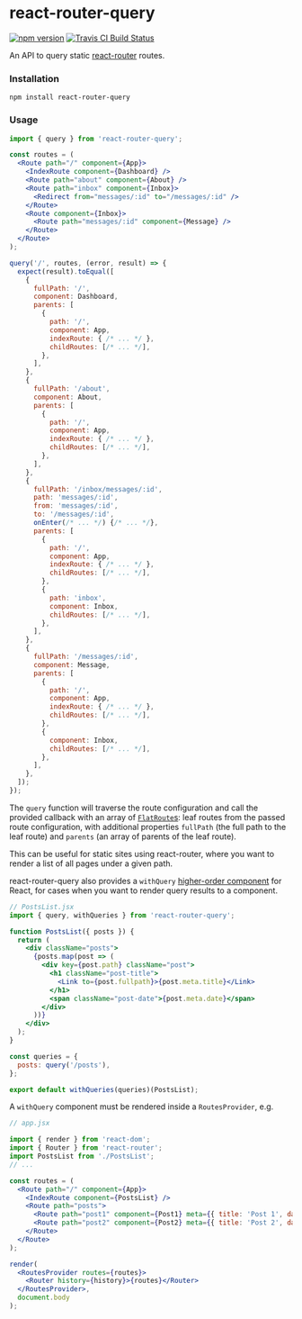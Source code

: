 # react-router-query
[![npm version](https://img.shields.io/npm/v/react-router-query.svg)](https://www.npmjs.com/package/react-router-query)
[![Travis CI Build Status](https://travis-ci.org/elliottsj/react-router-query.svg?branch=master)](https://travis-ci.org/elliottsj/react-router-query)

An API to query static [react-router][] routes.

### Installation
```shell
npm install react-router-query
```

### Usage
```jsx
import { query } from 'react-router-query';

const routes = (
  <Route path="/" component={App}>
    <IndexRoute component={Dashboard} />
    <Route path="about" component={About} />
    <Route path="inbox" component={Inbox}>
      <Redirect from="messages/:id" to="/messages/:id" />
    </Route>
    <Route component={Inbox}>
      <Route path="messages/:id" component={Message} />
    </Route>
  </Route>
);

query('/', routes, (error, result) => {
  expect(result).toEqual([
    {
      fullPath: '/',
      component: Dashboard,
      parents: [
        {
          path: '/',
          component: App,
          indexRoute: { /* ... */ },
          childRoutes: [/* ... */],
        },
      ],
    },
    {
      fullPath: '/about',
      component: About,
      parents: [
        {
          path: '/',
          component: App,
          indexRoute: { /* ... */ },
          childRoutes: [/* ... */],
        },
      ],
    },
    {
      fullPath: '/inbox/messages/:id',
      path: 'messages/:id',
      from: 'messages/:id',
      to: '/messages/:id',
      onEnter(/* ... */) {/* ... */},
      parents: [
        {
          path: '/',
          component: App,
          indexRoute: { /* ... */ },
          childRoutes: [/* ... */],
        },
        {
          path: 'inbox',
          component: Inbox,
          childRoutes: [/* ... */],
        },
      ],
    },
    {
      fullPath: '/messages/:id',
      component: Message,
      parents: [
        {
          path: '/',
          component: App,
          indexRoute: { /* ... */ },
          childRoutes: [/* ... */],
        },
        {
          component: Inbox,
          childRoutes: [/* ... */],
        },
      ],
    },
  ]);
});
```

The `query` function will traverse the route configuration and call the provided callback with an array of [`FlatRoute`s](): leaf routes from the passed route configuration, with additional properties `fullPath` (the full path to the leaf route) and `parents` (an array of parents of the leaf route).

This can be useful for static sites using react-router, where you want to render a list of all pages under a given path.

react-router-query also provides a `withQuery` [higher-order component](https://gist.github.com/sebmarkbage/ef0bf1f338a7182b6775) for React, for cases when you want to render query results to a component.

```jsx
// PostsList.jsx
import { query, withQueries } from 'react-router-query';

function PostsList({ posts }) {
  return (
    <div className="posts">
      {posts.map(post => (
        <div key={post.path} className="post">
          <h1 className="post-title">
            <Link to={post.fullpath}>{post.meta.title}</Link>
          </h1>
          <span className="post-date">{post.meta.date}</span>
        </div>
      ))}
    </div>
  );
}

const queries = {
  posts: query('/posts'),
};

export default withQueries(queries)(PostsList);
```

A `withQuery` component must be rendered inside a `RoutesProvider`, e.g.
```jsx
// app.jsx

import { render } from 'react-dom';
import { Router } from 'react-router';
import PostsList from './PostsList';
// ...

const routes = (
  <Route path="/" component={App}>
    <IndexRoute component={PostsList} />
    <Route path="posts">
      <Route path="post1" component={Post1} meta={{ title: 'Post 1', date: '2016-08-19' }} />
      <Route path="post2" component={Post2} meta={{ title: 'Post 2', date: '2016-08-21' }} />
    </Route>
  </Route>
);

render(
  <RoutesProvider routes={routes}>
    <Router history={history}>{routes}</Router>
  </RoutesProvider>,
  document.body
);
```

[react-router]: https://github.com/reactjs/react-router
